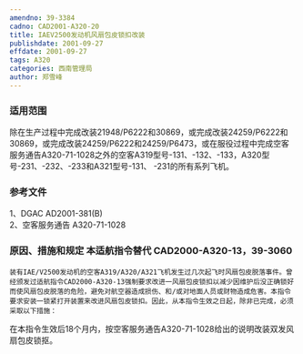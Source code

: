 ```yaml
---
amendno: 39-3384  
cadno: CAD2001-A320-20  
title: IAEV2500发动机风扇包皮锁扣改装  
publishdate: 2001-09-27  
effdate: 2001-09-27  
tags: A320  
categories: 西南管理局  
author: 郑雪峰  
---
```

  
### 适用范围  
除在生产过程中完成改装21948/P6222和30869，或完成改装24259/P6222和30869，或完成改装24259/P6222和24259/P6473，或在服役过程中完成空客服务通告A320-71-1028之外的空客A319型号-131、-132、-133，A320型号-231、-232、-233和A321型号-131、 -231的所有系列飞机。  
  
<!--more-->  
### 参考文件  
1、DGAC AD2001-381(B)  
2、空客服务通告 A320-71-1028  
  
### 原因、措施和规定 本适航指令替代 CAD2000-A320-13，39-3060  
    装有IAE/V2500发动机的空客A319/A320/A321飞机发生过几次起飞时风扇包皮脱落事件。曾经颁发过适航指令CAD2000-A320-13强制要求改进一风扇包皮锁扣以减少因维护后没正确锁好而使风扇包皮脱落的危险，避免对航空器造成损伤、和/或对地面人员或财物造成危害。本指令要求安装一锁紧打开装置来改进风扇包皮锁扣。因此，从本指令生效之日起，除非已完成，必须采取以下措施：  
  
在本指令生效后18个月内，按空客服务通告A320-71-1028给出的说明改装双发风扇包皮锁抠。  
